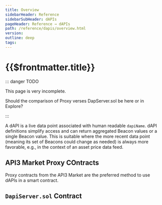 ```yaml
---
title: Overview
sidebarHeader: Reference
sidebarSubHeader: dAPIs
pageHeader: Reference → dAPIs
path: /reference/dapis/overview.html
version:
outline: deep
tags:
---
```


<PageHeader/>

<SearchHighlight/>

# {{$frontmatter.title}}

::: danger TODO

This page is very incomplete.

Should the comparison of Proxy verses DapServer.sol be here or in Explore?

:::

A dAPI is a live data point associated with human readable `dapiName`. dAPI
definitions simplify access and can return aggregated Beacon values or a single
Beacon value. This is suitable where the more recent data point (meaning its set
of Beacons could change as needed) is always more favorable, e.g., in the
context of an asset price data feed.

## API3 Market Proxy COntracts

Proxy contracts from the API3 Market are the preferred method to use dAPIs in a
smart contract.

## `DapiServer.sol` Contract

